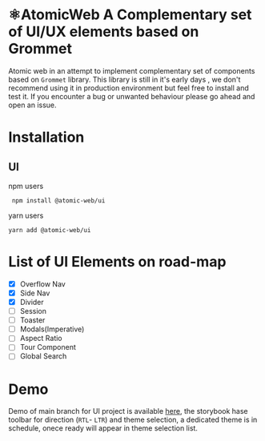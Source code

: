 # ⚛AtomicWeb A Complementary set of UI/UX elements based on Grommet
Atomic web in an attempt to implement complementary set of components based on `Grommet` library. This library is still in it's early days , we don't recommend using it in production environment but feel free to install and test it. If you encounter a bug or unwanted behaviour please go ahead and open an issue.  

# Installation 
## UI
npm users
```
 npm install @atomic-web/ui
```
yarn users

```
yarn add @atomic-web/ui
```

# List of UI Elements on road-map

- [x] Overflow Nav
- [x] Side Nav
- [x] Divider
- [ ] Session
- [ ] Toaster 
- [ ] Modals(Imperative)
- [ ] Aspect Ratio
- [ ] Tour Component
- [ ] Global Search

# Demo
Demo of main branch for UI project is available [here]("https://62506fda8097ba003ad6bd16-vhmqfdiriq.chromatic.com/"), the storybook hase toolbar for direction (`RTL`- `LTR`) and theme selection, a dedicated theme is in schedule, onece ready will appear in theme selection list.
